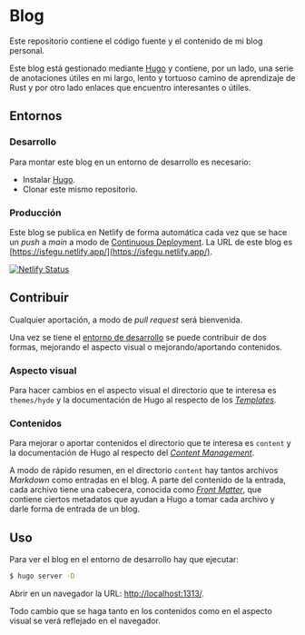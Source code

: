 # Blog

Este repositorio contiene el código fuente y el contenido de mi blog personal.

Este blog está gestionado mediante [Hugo](https://gohugo.io) y contiene, por un lado, una serie de anotaciones útiles en mi largo, lento y tortuoso camino de aprendizaje de Rust y por otro lado enlaces que encuentro interesantes o útiles.

## Entornos

### Desarrollo

Para montar este blog en un entorno de desarrollo es necesario:

* Instalar [Hugo](https://gohugo.io/getting-started/installing/).
* Clonar este mismo repositorio.

### Producción

Este blog se publica en Netlify de forma automática cada vez que se hace un _push_ a _main_ a modo de [Continuous Deployment](https://www.atlassian.com/continuous-delivery/continuous-deployment). La URL de este blog es [https://isfegu.netlify.app/](https://isfegu.netlify.app/).

[![Netlify Status](https://api.netlify.com/api/v1/badges/f1c7c22a-a9d6-4fb8-8972-c85810559521/deploy-status)](https://app.netlify.com/sites/isfegu/deploys)

## Contribuir

Cualquier aportación, a modo de _pull request_ será bienvenida.

Una vez se tiene el [entorno de desarrollo](#Development) se puede contribuir de dos formas, mejorando el aspecto visual o mejorando/aportando contenidos.

### Aspecto visual

Para hacer cambios en el aspecto visual el directorio que te interesa es `themes/hyde` y la documentación de Hugo al respecto de los _[Templates](https://gohugo.io/templates/)_.

### Contenidos

Para mejorar o aportar contenidos el directorio que te interesa es `content` y la documentación de Hugo al respecto del _[Content Management](https://gohugo.io/content-management/)_.

A modo de rápido resumen, en el directorio `content` hay tantos archivos _Markdown_ como entradas en el blog. A parte del contenido de la entrada, cada archivo tiene una cabecera, conocida como _[Front Matter](https://gohugo.io/content-management/front-matter/)_, que contiene ciertos metadatos que ayudan a Hugo a tomar cada archivo y darle forma de entrada de un blog.

## Uso

Para ver el blog en el entorno de desarrollo hay que ejecutar:

```bash
$ hugo server -D
```

Abrir en un navegador la URL: [http://localhost:1313/](http://localhost:1313/).

Todo cambio que se haga tanto en los contenidos como en el aspecto visual se verá reflejado en el navegador.
